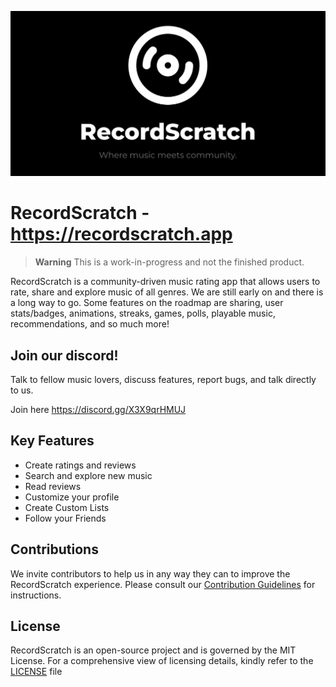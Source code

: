![RecordScratch Banner](./public/og-image.png)

# RecordScratch - https://recordscratch.app

> **Warning**
> This is a work-in-progress and not the finished product.

RecordScratch is a community-driven music rating app that allows users to rate, share and explore music of all genres. We are still early on and there is a long way to go. Some features on the roadmap are sharing, user stats/badges, animations, streaks, games, polls, playable music, recommendations, and so much more!

## Join our discord!

Talk to fellow music lovers, discuss features, report bugs, and talk directly to us.

Join here https://discord.gg/X3X9qrHMUJ

## Key Features

-   Create ratings and reviews
-   Search and explore new music
-   Read reviews
-   Customize your profile
-   Create Custom Lists
-   Follow your Friends

## Contributions

We invite contributors to help us in any way they can to improve the RecordScratch experience. Please consult our [Contribution Guidelines](CONTRIBUTING.md) for instructions.

## License

RecordScratch is an open-source project and is governed by the MIT License. For a comprehensive view of licensing details, kindly refer to the [LICENSE](LICENSE.md) file
